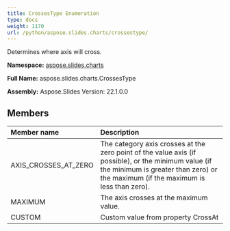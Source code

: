 ```yaml
---
title: CrossesType Enumeration
type: docs
weight: 1170
url: /python/aspose.slides.charts/crossestype/
---
```


Determines where axis will cross.

**Namespace:** [aspose.slides.charts](/python/aspose.slides.charts/)

**Full Name:** aspose.slides.charts.CrossesType

**Assembly:**  Aspose.Slides Version: 22.1.0.0

## **Members**
|**Member name**|**Description**|
| :- | :- |
|AXIS_CROSSES_AT_ZERO|The category axis crosses at the zero point of the value axis (if possible), or the minimum value (if the minimum is greater than zero) or the maximum (if the maximum is less than zero).|
|MAXIMUM|The axis crosses at the maximum value.|
|CUSTOM|Custom value from property CrossAt|
